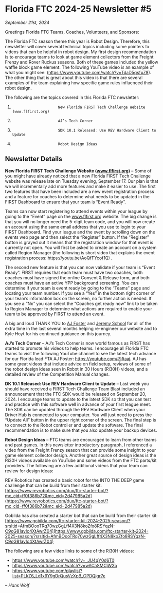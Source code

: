 # Florida FTC 2024-25 Newsletter #5

_September 21st, 2024_

Greetings Florida FTC Teams, Coaches, Volunteers, and Sponsors:

The Florida FTC season theme this year is Robot Design. Therefore, this newsletter will cover several technical topics including some pointers to videos that can be helpful in robot design. My first design recommendation is to encourage teams to look at game element collectors from the Freight Frenzy and Rover Ruckus seasons. Both of these games included the yellow waffle block game element. The following YouTube video is an example of what you might see: (https://www.youtube.com/watch?v=TdaD5qsfuZ8). The other thing that is great about this video is that there are several examples of the team explaining how specific game rules influenced their robot design.

The following are the topics covered in this Florida FTC newsletter:

1.                          New Florida FIRST Tech Challenge Website (www.flfirst.org)

2.                          AJ’s Tech Corner

3.                          SDK 10.1 Released: Use REV Hardware Client to Update

4.                          Robot Design Ideas

## Newsletter Details

**New Florida FIRST Tech Challenge Website (www.flfirst.org)** – Some of you might have already noticed that a new Florida FIRST Tech Challenge website was release late on Tuesday evening, September 17. Our plan is that we will incrementally add more features and make it easier to use. The first two features that have been included are a new event registration process and a feature for coaches to determine what needs to be updated in the FIRST Dashboard to ensure that your team is “Event Ready”.

Teams can now start registering to attend events within your league by going to the “Event” page on the www.flfirst.org website. The big change is that you will no longer need the 5-digit team code, and you will now create an account using the same email address that you use to login to your FIRST Dashboard. Find your league and the event by scrolling down on the events web page and then select the “Register” button. If the “Register” button is grayed out it means that the registration window for that event is currently not open. You will first be asked to create an account on a system called Region Manager (the following is short video that explains the event registration process: https://youtu.be/AoQfTYcof1Q) .

The second new feature is that you can now validate if your team is “Event Ready”. FIRST requires that each team must have two coaches, both coaches must have signed the online Consent & Release form, and both coaches must have an active YPP background screening. You can determine if your team is event ready by going to the “Teams” page and locating your team number. If you see a “Yes” in the bottom right corner of your team’s information box on the screen, no further action is needed. If you see a “No” you can select the “Coaches get ready now” link to be taken to Region Manager to determine what actions are required to enable your team to be approved by FIRST to attend an event.

A big and loud THANK YOU to [AJ Foster](https://aj-foster.com/) and [Jeremy School](https://jeremy.school) for all of the extra time in the last several months helping re-engineer our website and to Kyle Hoyt for his continued guidance on this journey.

**AJ’s Tech Corner** – AJ’s Tech Corner is now world famous as FIRST has started to promote his videos to help teams. I encourage all Florida FTC teams to visit the following YouTube channel to see the latest tech advance for our Florida lead FTA AJ Foster: https://youtube.com/@ftaaj. AJ has some great videos that include advice on field setup, reviews of some of the robot design ideas seen in Robot in 30 Hours (Ri30H) videos, and a detailed review of the Competition Manual changes.

**DK 10.1 Released: Use REV Hardware Client to Update** – Last week you should have received a FIRST Tech Challenge Team Blast included an announcement that the FTC SDK would be released on September 20, 2024. I encourage teams to update to the latest SDK so that you can test and practice with this software well in advance of your first league meet. The SDK can be updated through the REV Hardware Client when your Driver Hub is connected to your computer. You will just need to press the “Update All” button in the upper right corner of the screen. The final step is to connect to the Robot controller and update the software. The final recommendation is to make sure that you also update your backup devices.

**Robot Design Ideas** – FTC teams are encouraged to learn from other teams and past games. In this newsletter introductory paragraph, I referenced a video from the Freight Frenzy season that can provide some insight to your game element collector design. Another great source of design ideas is the Ri30H videos available on YouTube and some videos from the FTC parts/kit providers. The following are a few additional videos that your team can review for design ideas:

REV Robotics has created a basic robot for the INTO THE DEEP game challenge that can be build from their starter kit: [https://www.revrobotics.com/duo/ftc-starter-bot/?mc_cid=ff0f386b72&mc_eid=2d47985a2d](https://www.revrobotics.com/duo/ftc-starter-bot/?mc_cid=ff0f386b72&mc_eid=2d47985a2d)

Gobilda has also created a starter bot that can be build from their starter kit: [https://www.gobilda.com/ftc-starter-kit-2024-2025-season/?srsltid=AfmBOooTRq70wzGgLff4X3N8koZfo8RSYqzN-C9oG81avIc4XtAwrZ04](https://www.gobilda.com/ftc-starter-kit-2024-2025-season/?srsltid=AfmBOooTRq70wzGgLff4X3N8koZfo8RSYqzN-C9oG81avIc4XtAwrZ04)

The following are a few video links to some of the Ri30H videos:

- https://www.youtube.com/watch?v=_JU4qY0d6T0
- https://www.youtube.com/watch?v=wACaSMCjWXo
- https://www.youtube.com/playlist?list=PLkZ6_Ld1x9Y9gDrQusVzXpB_OPDQigr7e

_– Hans Wolf_
